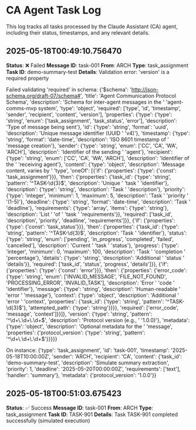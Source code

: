 # CA Agent Task Log

This log tracks all tasks processed by the Claude Assistant (CA) agent, including their status, timestamps, and any relevant details. 
## 2025-05-18T00:49:10.756470
**Status**: ❌ Failed
**Message ID**: task-001
**From**: ARCH
**Type**: task_assignment
**Task ID**: demo-summary-test
**Details**: Validation error: 'version' is a required property

Failed validating 'required' in schema:
    {'$schema': 'http://json-schema.org/draft-07/schema#',
     'title': 'Agent Communication Protocol Schema',
     'description': 'Schema for inter-agent messages in the '
                    'agent-comms-mvp system',
     'type': 'object',
     'required': ['type',
                  'id',
                  'timestamp',
                  'sender',
                  'recipient',
                  'content',
                  'version'],
     'properties': {'type': {'type': 'string',
                             'enum': ['task_assignment',
                                      'task_status',
                                      'error'],
                             'description': 'Type of message being sent'},
                    'id': {'type': 'string',
                           'format': 'uuid',
                           'description': 'Unique message identifier (UUID '
                                          'v4)'},
                    'timestamp': {'type': 'string',
                                  'format': 'date-time',
                                  'description': 'ISO 8601 timestamp of '
                                                 'message creation'},
                    'sender': {'type': 'string',
                               'enum': ['CC', 'CA', 'WA', 'ARCH'],
                               'description': 'Identifier of the sending '
                                              'agent'},
                    'recipient': {'type': 'string',
                                  'enum': ['CC', 'CA', 'WA', 'ARCH'],
                                  'description': 'Identifier of the '
                                                 'receiving agent'},
                    'content': {'type': 'object',
                                'description': 'Message content, varies by '
                                               'type',
                                'oneOf': [{'if': {'properties': {'type': {'const': 'task_assignment'}}},
                                           'then': {'properties': {'task_id': {'type': 'string',
                                                                               'pattern': '^TASK-\\d{3}$',
                                                                               'description': 'Unique '
                                                                                              'task '
                                                                                              'identifier'},
                                                                   'description': {'type': 'string',
                                                                                   'description': 'Task '
                                                                                                  'description'},
                                                                   'priority': {'type': 'integer',
                                                                                'minimum': 1,
                                                                                'maximum': 5,
                                                                                'description': 'Task '
                                                                                               'priority '
                                                                                               '(1-5)'},
                                                                   'deadline': {'type': 'string',
                                                                                'format': 'date-time',
                                                                                'description': 'Task '
                                                                                               'deadline'},
                                                                   'requirements': {'type': 'array',
                                                                                    'items': {'type': 'string'},
                                                                                    'description': 'List '
                                                                                                   'of '
                                                                                                   'task '
                                                                                                   'requirements'}},
                                                    'required': ['task_id',
                                                                 'description',
                                                                 'priority',
                                                                 'deadline',
                                                                 'requirements']}},
                                          {'if': {'properties': {'type': {'const': 'task_status'}}},
                                           'then': {'properties': {'task_id': {'type': 'string',
                                                                               'pattern': '^TASK-\\d{3}$',
                                                                               'description': 'Task '
                                                                                              'identifier'},
                                                                   'status': {'type': 'string',
                                                                              'enum': ['pending',
                                                                                       'in_progress',
                                                                                       'completed',
                                                                                       'failed',
                                                                                       'cancelled'],
                                                                              'description': 'Current '
                                                                                             'task '
                                                                                             'status'},
                                                                   'progress': {'type': 'integer',
                                                                                'minimum': 0,
                                                                                'maximum': 100,
                                                                                'description': 'Task '
                                                                                               'completion '
                                                                                               'percentage'},
                                                                   'details': {'type': 'string',
                                                                               'description': 'Additional '
                                                                                              'status '
                                                                                              'details'}},
                                                    'required': ['task_id',
                                                                 'status',
                                                                 'progress',
                                                                 'details']}},
                                          {'if': {'properties': {'type': {'const': 'error'}}},
                                           'then': {'properties': {'error_code': {'type': 'string',
                                                                                  'enum': ['INVALID_MESSAGE',
                                                                                           'FILE_NOT_FOUND',
                                                                                           'PROCESSING_ERROR',
                                                                                           'INVALID_TASK'],
                                                                                  'description': 'Error '
                                                                                                 'code '
                                                                                                 'identifier'},
                                                                   'message': {'type': 'string',
                                                                               'description': 'Human-readable '
                                                                                              'error '
                                                                                              'message'},
                                                                   'context': {'type': 'object',
                                                                               'description': 'Additional '
                                                                                              'error '
                                                                                              'context',
                                                                               'properties': {'task_id': {'type': 'string',
                                                                                                          'pattern': '^TASK-\\d{3}$'},
                                                                                              'attempted_path': {'type': 'string'}}}},
                                                    'required': ['error_code',
                                                                 'message',
                                                                 'context']}}]},
                    'version': {'type': 'string',
                                'pattern': '^\\d+\\.\\d+\\.\\d+$',
                                'description': 'Protocol version (e.g., '
                                               '1.0.0)'},
                    'metadata': {'type': 'object',
                                 'description': 'Optional metadata for the '
                                                'message',
                                 'properties': {'protocol_version': {'type': 'string',
                                                                     'pattern': '^\\d+\\.\\d+\\.\\d+$'}}}}}

On instance:
    {'type': 'task_assignment',
     'id': 'task-001',
     'timestamp': '2025-05-18T10:00:00Z',
     'sender': 'ARCH',
     'recipient': 'CA',
     'content': {'task_id': 'demo-summary-test',
                 'description': 'Simulate summary extraction',
                 'priority': 1,
                 'deadline': '2025-05-20T00:00:00Z',
                 'requirements': ['text'],
                 'handler': 'summary'},
     'metadata': {'protocol_version': '1.0.0'}}

## 2025-05-18T00:51:03.675423
**Status**: ✅ Success
**Message ID**: task-001
**From**: ARCH
**Type**: task_assignment
**Task ID**: TASK-901
**Details**: Task TASK-901 completed successfully (simulated execution)
